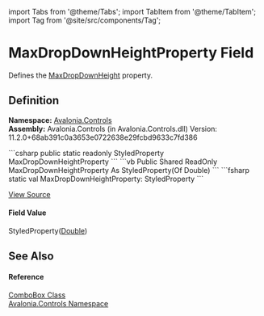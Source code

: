 import Tabs from '@theme/Tabs'; 
import TabItem from '@theme/TabItem'; 
import Tag from '@site/src/components/Tag'; 

# MaxDropDownHeightProperty Field


Defines the <a href="P_Avalonia_Controls_ComboBox_MaxDropDownHeight">MaxDropDownHeight</a> property.



## Definition
**Namespace:** <a href="N_Avalonia_Controls">Avalonia.Controls</a>  
**Assembly:** Avalonia.Controls (in Avalonia.Controls.dll) Version: 11.2.0+68ab391c0a3653e0722638e29fcbd9633c7fd386

<Tabs groupId="api-code-preview">
<TabItem value="csharp" label="C#">
```csharp
public static readonly StyledProperty<double> MaxDropDownHeightProperty
```
</TabItem>
<TabItem value="vb" label="VB">
```vb
Public Shared ReadOnly MaxDropDownHeightProperty As StyledProperty(Of Double)
```
</TabItem>
<TabItem value="fsharp" label="F#">
```fsharp
static val MaxDropDownHeightProperty: StyledProperty<float>
```
</TabItem>
</Tabs>



<a href="https://github.com/AvaloniaUI/Avalonia/tree/master/srcAvalonia.Controls/ComboBox.cs" title="View the source code">View Source</a>



#### Field Value
StyledProperty(<a href="https://learn.microsoft.com/dotnet/api/system.double" target="_blank" rel="noopener noreferrer">Double</a>)

## See Also


#### Reference
<a href="T_Avalonia_Controls_ComboBox">ComboBox Class</a>  
<a href="N_Avalonia_Controls">Avalonia.Controls Namespace</a>  
